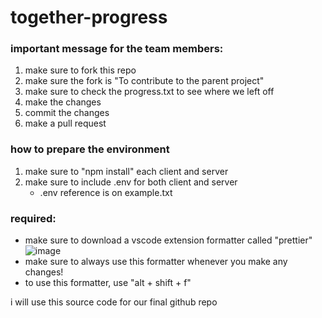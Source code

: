 # together-progress
 
### important message for the team members:
1) make sure to fork this repo
2) make sure the fork is "To contribute to the parent project"
3) make sure to check the progress.txt to see where we left off
4) make the changes
5) commit the changes
6) make a pull request

### how to prepare the environment
1) make sure to "npm install" each client and server
2) make sure to include .env for both client and server
    - .env reference is on example.txt

### required:
- make sure to download a vscode extension formatter called "prettier"
![image](https://github.com/user-attachments/assets/b94bebf6-e072-4273-a9d6-052530d43d15)
- make sure to always use this formatter whenever you make any changes!
- to use this formatter, use "alt + shift + f"

i will use this source code for our final github repo
